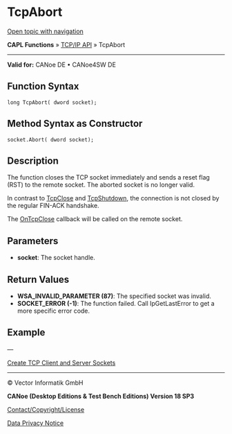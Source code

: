# TcpAbort

[Open topic with navigation](../../../../../CANoeDEFamily.htm#Topics/CAPLFunctions/TCPIPAPI/Functions/CAPLfunctionTCPAbort.md)

**CAPL Functions** » [TCP/IP API](../CAPLfunctionsTCPIPOverview.md) » TcpAbort

---

**Valid for:** CANoe DE • CANoe4SW DE

## Function Syntax

```plaintext
long TcpAbort( dword socket);
```

## Method Syntax as Constructor

```plaintext
socket.Abort( dword socket);
```

## Description

The function closes the TCP socket immediately and sends a reset flag (RST) to the remote socket. The aborted socket is no longer valid.

In contrast to [TcpClose](CAPLfunctionTCPClose.md) and [TcpShutdown](CAPLfunctionTCPShutdown.md), the connection is not closed by the regular FIN-ACK handshake.

The [OnTcpClose](../EventProcedures/CAPLfunctionTCPIPOnTcpClose.md) callback will be called on the remote socket.

## Parameters

- **socket**: The socket handle.

## Return Values

- **WSA_INVALID_PARAMETER (87)**: The specified socket was invalid.
- **SOCKET_ERROR (-1)**: The function failed. Call IpGetLastError to get a more specific error code.

## Example

—

[Create TCP Client and Server Sockets](../../../Shared/CAPL/TCPIPAPI/TCPIPAPI.md)

---

© Vector Informatik GmbH

**CANoe (Desktop Editions & Test Bench Editions) Version 18 SP3**

[Contact/Copyright/License](../../../Shared/ContactCopyrightLicense.md)

[Data Privacy Notice](https://www.vector.com/int/en/company/get-info/privacy-policy/)

